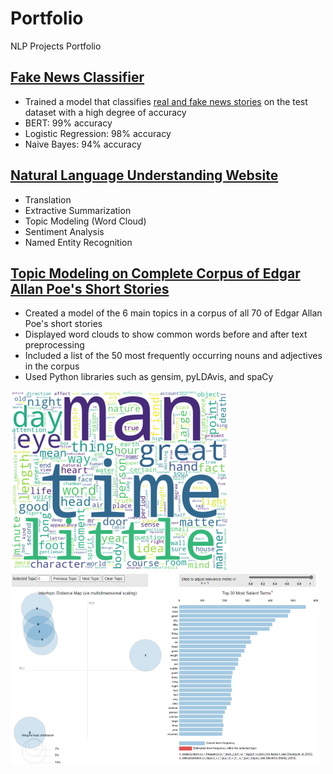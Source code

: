 # Portfolio
NLP Projects Portfolio

## [Fake News Classifier](https://github.com/dpruden13/Fake-News-Classifier/blob/main/Fake_News_Classifier%20(Naive%20Bayes%2C%20Logistic%20Regression%20%26%20BERT).ipynb)

- Trained a model that classifies [real and fake news stories](https://www.kaggle.com/clmentbisaillon/fake-and-real-news-dataset) on the test dataset with a high degree of accuracy
- BERT: 99% accuracy
- Logistic Regression: 98% accuracy
- Naive Bayes: 94% accuracy

## [Natural Language Understanding Website](https://dpruden13.pythonanywhere.com/)

- Translation
- Extractive Summarization
- Topic Modeling (Word Cloud)
- Sentiment Analysis
- Named Entity Recognition

## [Topic Modeling on Complete Corpus of Edgar Allan Poe's Short Stories](https://github.com/dpruden13/Portfolio/blob/main/notebooks/Topic%20Modeling%20on%20Complete%20Corpus%20of%20Edgar%20Allan%20Poe's%20Short%20Stories.ipynb)

- Created a model of the 6 main topics in a corpus of all 70 of Edgar Allan Poe's short stories
- Displayed word clouds to show common words before and after text preprocessing
- Included a list of the 50 most frequently occurring nouns and adjectives in the corpus
- Used Python libraries such as gensim, pyLDAvis, and spaCy

![](images/Updated%20Word%20Cloud%20of%20Terms%20in%20EAP's%20Short%20Stories%20-%20Smaller%20Thumbnail.PNG)
![](images/Updated%20Topic%20Model%20of%20EAP's%20Short%20Stories%20-%20Smaller%20Thumbnail.PNG)

